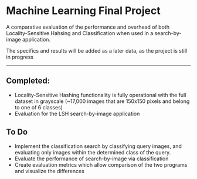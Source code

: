 # Machine Learning Final Project

A comparative evaluation of the performance and overhead of both Locality-Sensitive Hahsing and Classification when used in a search-by-image application.

The specifics and results will be added as a later data, as the project is still in progress

<hr/>

## Completed:

* Locality-Sensitive Hashing functionality is fully operational with the full dataset in grayscale (~17,000 images that are 150x150 pixels and belong to one of 6 classes)
* Evaluation for the LSH search-by-image application

## To Do

* Implement the classification search by classifying query images, and evaluating only images within the determined class of the query. 
* Evaluate the performance of search-by-image via classification
* Create evaluation metrics which allow comparison of the two programs and visualize the differences
